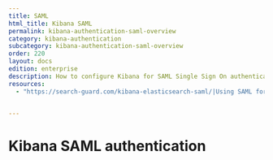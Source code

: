 ```yaml
---
title: SAML
html_title: Kibana SAML
permalink: kibana-authentication-saml-overview
category: kibana-authentication
subcategory: kibana-authentication-saml-overview
order: 220
layout: docs
edition: enterprise
description: How to configure Kibana for SAML Single Sign On authentication and IdP integrations.
resources:
  - "https://search-guard.com/kibana-elasticsearch-saml/|Using SAML for Kibana Single Sign-On (blogpost)"


---
```

<!---
Copyright 2020 floragunn GmbH
-->

# Kibana SAML authentication
